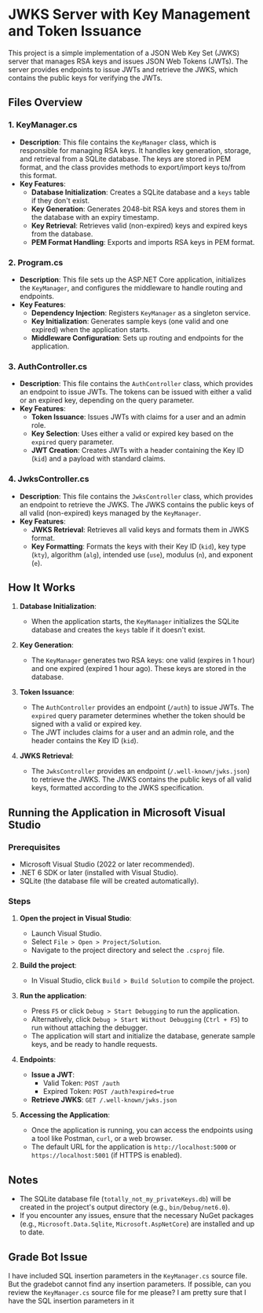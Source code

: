 # JWKS Server with Key Management and Token Issuance

This project is a simple implementation of a JSON Web Key Set (JWKS) server that manages RSA keys and issues JSON Web Tokens (JWTs). The server provides endpoints to issue JWTs and retrieve the JWKS, which contains the public keys for verifying the JWTs.

## Files Overview

### 1. KeyManager.cs
- **Description**: This file contains the `KeyManager` class, which is responsible for managing RSA keys. It handles key generation, storage, and retrieval from a SQLite database. The keys are stored in PEM format, and the class provides methods to export/import keys to/from this format.
- **Key Features**:
  - **Database Initialization**: Creates a SQLite database and a `keys` table if they don't exist.
  - **Key Generation**: Generates 2048-bit RSA keys and stores them in the database with an expiry timestamp.
  - **Key Retrieval**: Retrieves valid (non-expired) keys and expired keys from the database.
  - **PEM Format Handling**: Exports and imports RSA keys in PEM format.

### 2. Program.cs
- **Description**: This file sets up the ASP.NET Core application, initializes the `KeyManager`, and configures the middleware to handle routing and endpoints.
- **Key Features**:
  - **Dependency Injection**: Registers `KeyManager` as a singleton service.
  - **Key Initialization**: Generates sample keys (one valid and one expired) when the application starts.
  - **Middleware Configuration**: Sets up routing and endpoints for the application.

### 3. AuthController.cs
- **Description**: This file contains the `AuthController` class, which provides an endpoint to issue JWTs. The tokens can be issued with either a valid or an expired key, depending on the query parameter.
- **Key Features**:
  - **Token Issuance**: Issues JWTs with claims for a user and an admin role.
  - **Key Selection**: Uses either a valid or expired key based on the `expired` query parameter.
  - **JWT Creation**: Creates JWTs with a header containing the Key ID (`kid`) and a payload with standard claims.

### 4. JwksController.cs
- **Description**: This file contains the `JwksController` class, which provides an endpoint to retrieve the JWKS. The JWKS contains the public keys of all valid (non-expired) keys managed by the `KeyManager`.
- **Key Features**:
  - **JWKS Retrieval**: Retrieves all valid keys and formats them in JWKS format.
  - **Key Formatting**: Formats the keys with their Key ID (`kid`), key type (`kty`), algorithm (`alg`), intended use (`use`), modulus (`n`), and exponent (`e`).

## How It Works

1. **Database Initialization**:
   - When the application starts, the `KeyManager` initializes the SQLite database and creates the `keys` table if it doesn't exist.

2. **Key Generation**:
   - The `KeyManager` generates two RSA keys: one valid (expires in 1 hour) and one expired (expired 1 hour ago). These keys are stored in the database.

3. **Token Issuance**:
   - The `AuthController` provides an endpoint (`/auth`) to issue JWTs. The `expired` query parameter determines whether the token should be signed with a valid or expired key.
   - The JWT includes claims for a user and an admin role, and the header contains the Key ID (`kid`).

4. **JWKS Retrieval**:
   - The `JwksController` provides an endpoint (`/.well-known/jwks.json`) to retrieve the JWKS. The JWKS contains the public keys of all valid keys, formatted according to the JWKS specification.

## Running the Application in Microsoft Visual Studio

### Prerequisites
- Microsoft Visual Studio (2022 or later recommended).
- .NET 6 SDK or later (installed with Visual Studio).
- SQLite (the database file will be created automatically).

### Steps
1. **Open the project in Visual Studio**:
   - Launch Visual Studio.
   - Select `File > Open > Project/Solution`.
   - Navigate to the project directory and select the `.csproj` file.

2. **Build the project**:
   - In Visual Studio, click `Build > Build Solution` to compile the project.

3. **Run the application**:
   - Press `F5` or click `Debug > Start Debugging` to run the application.
   - Alternatively, click `Debug > Start Without Debugging` (`Ctrl + F5`) to run without attaching the debugger.
   - The application will start and initialize the database, generate sample keys, and be ready to handle requests.

4. **Endpoints**:
   - **Issue a JWT**:
     - Valid Token: `POST /auth`
     - Expired Token: `POST /auth?expired=true`
   - **Retrieve JWKS**: `GET /.well-known/jwks.json`

5. **Accessing the Application**:
   - Once the application is running, you can access the endpoints using a tool like Postman, `curl`, or a web browser.
   - The default URL for the application is `http://localhost:5000` or `https://localhost:5001` (if HTTPS is enabled).

## Notes
- The SQLite database file (`totally_not_my_privateKeys.db`) will be created in the project's output directory (e.g., `bin/Debug/net6.0`).
- If you encounter any issues, ensure that the necessary NuGet packages (e.g., `Microsoft.Data.Sqlite`, `Microsoft.AspNetCore`) are installed and up to date.

## Grade Bot Issue
I have included SQL insertion parameters in the `KeyManager.cs` source file. But the gradebot cannot find any insertion parameters. If possible, can you review the `KeyManager.cs` source file for me please? I am pretty sure that I have the SQL insertion parameters in it

```csharp
